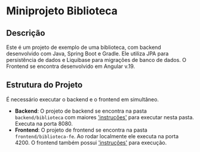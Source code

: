 # Miniprojeto Biblioteca

## Descrição
Este é um projeto de exemplo de uma biblioteca, com backend desenvolvido com Java, Spring Boot e Gradle. Ele utiliza JPA para persistência de dados e Liquibase para migrações de banco de dados.
O Frontend se encontra desenvolvido em Angular v.19.

## Estrutura do Projeto
É necessário executar o backend e o frontend em simultâneo.
- **Backend**: O projeto de backend se encontra na pasta `backend/biblioteca` com maiores ['instruções'](backend/biblioteca/README.md) para executar nesta pasta. Executa na porta 8080.
- **Frontend**: O projeto de frontend se encontra na pasta `frontend/biblioteca-fe`. Ao rodar localmente ele executa na porta 4200. O frontend também possui ['instruções'](frontend/biblioteca-fe/README.md) para execução.
